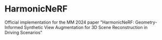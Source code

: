 # HarmonicNeRF
Official implementation for the MM 2024 paper "HarmonicNeRF: Geometry-Informed Synthetic View Augmentation for 3D Scene Reconstruction in Driving Scenarios"
